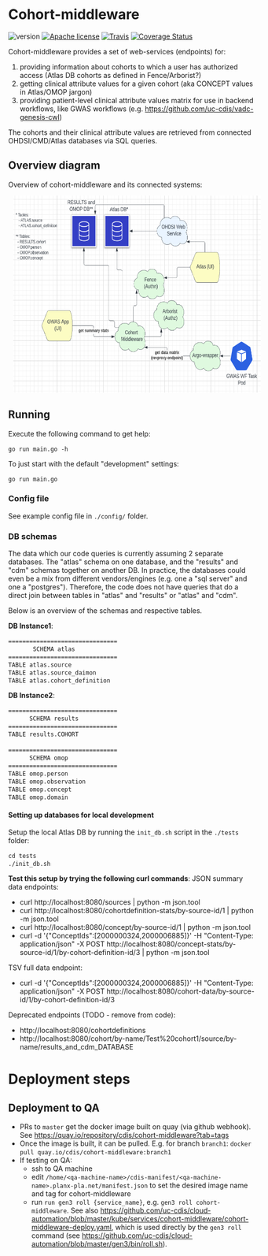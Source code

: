 # Cohort-middleware

![version](https://img.shields.io/github/release/uc-cdis/cohort-middleware.svg) [![Apache license](http://img.shields.io/badge/license-Apache-blue.svg?style=flat)](LICENSE) [![Travis](https://travis-ci.org/uc-cdis/cohort-middleware.svg?branch=master)](https://travis-ci.org/uc-cdis/cohort-middleware) [![Coverage Status](https://coveralls.io/repos/github/uc-cdis/cohort-middleware/badge.svg?branch=master)](https://coveralls.io/github/uc-cdis/cohort-middleware?branch=master)

Cohort-middleware provides a set of web-services (endpoints) for:

1. providing information about cohorts to which a user has authorized access (Atlas DB cohorts as defined in Fence/Arborist?)
2. getting clinical attribute values for a given cohort (aka CONCEPT values in Atlas/OMOP jargon)
3. providing patient-level clinical attribute values matrix for use in backend workflows, like GWAS workflows (e.g. https://github.com/uc-cdis/vadc-genesis-cwl)

The cohorts and their clinical attribute values are retrieved from
connected OHDSI/CMD/Atlas databases via SQL queries.

## Overview diagram

Overview of cohort-middleware and its connected systems:

<div align="center">
<img src="./docs/cohort-middleware-overview.png" alt="Cohort-middleware and connected systems overview" height="400" hspace="10"/>
</div>


## Running

Execute the following command to get help:

```
go run main.go -h
```

To just start with the default "development" settings:
```
go run main.go
```


### Config file

See example config file in `./config/` folder.

### DB schemas

The data which our code queries is currently assuming 2 separate databases.
The "atlas" schema on one database, and the "results" and "cdm" schemas
together on another DB. In practice, the databases could even be a mix from
different vendors/engines (e.g. one a "sql server" and one a "postgres").
Therefore, the code does not have queries that do a direct join between
tables in "atlas" and "results" or "atlas" and "cdm".

Below is an overview of the schemas and respective tables.

**DB Instance1**:
```
===============================
       SCHEMA atlas
===============================
TABLE atlas.source
TABLE atlas.source_daimon
TABLE atlas.cohort_definition
```

**DB Instance2**:

```
===============================
      SCHEMA results
===============================
TABLE results.COHORT

===============================
      SCHEMA omop
===============================
TABLE omop.person
TABLE omop.observation
TABLE omop.concept
TABLE omop.domain
```


#### Setting up databases for local development

Setup the local Atlas DB by running the `init_db.sh` script in the `./tests` folder:

```
cd tests
./init_db.sh
```

**Test this setup by trying the following curl commands**:
JSON summary data endpoints:
- curl http://localhost:8080/sources | python -m json.tool
- curl http://localhost:8080/cohortdefinition-stats/by-source-id/1 | python -m json.tool
- curl http://localhost:8080/concept/by-source-id/1 | python -m json.tool
- curl -d '{"ConceptIds":[2000000324,2000006885]}' -H "Content-Type: application/json" -X POST http://localhost:8080/concept-stats/by-source-id/1/by-cohort-definition-id/3 | python -m json.tool

TSV full data endpoint:
- curl -d '{"ConceptIds":[2000000324,2000006885]}' -H "Content-Type: application/json" -X POST http://localhost:8080/cohort-data/by-source-id/1/by-cohort-definition-id/3


Deprecated endpoints (TODO - remove from code):
- http://localhost:8080/cohortdefinitions
- http://localhost:8080/cohort/by-name/Test%20cohort1/source/by-name/results_and_cdm_DATABASE


# Deployment steps

## Deployment to QA

- PRs to `master` get the docker image built on quay (via github webhook). See https://quay.io/repository/cdis/cohort-middleware?tab=tags
- Once the image is built, it can be pulled. E.g. for branch `branch1`: `docker pull quay.io/cdis/cohort-middleware:branch1`
- If testing on QA:
   - ssh to QA machine
   - edit `/home/<qa-machine-name>/cdis-manifest/<qa-machine-name>.planx-pla.net/manifest.json` to set the desired image name and tag
     for cohort-middleware
   - run `run gen3 roll {service_name}`, e.g. `gen3 roll cohort-middleware`. See also https://github.com/uc-cdis/cloud-automation/blob/master/kube/services/cohort-middleware/cohort-middleware-deploy.yaml, which is used directly by the `gen3 roll` command (see https://github.com/uc-cdis/cloud-automation/blob/master/gen3/bin/roll.sh).
